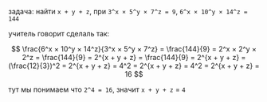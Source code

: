 задача: найти `x + y + z`, при `3^x × 5^y × 7^z = 9`, `6^x × 10^y × 14^z = 144`

учитель говорит сделаль так:

$$
\frac{6^x × 10^y × 14^z}{3^x × 5^y × 7^z} = \frac{144}{9}
= 2^x × 2^y × 2^z = \frac{144}{9}
= 2^{x + y + z} = \frac{144}{9}
= 2^{x + y + z} = (\frac{12}{3})^2
= 2^{x + y + z} = 4^2
= 2^{x + y + z} = 4^2
= 2^{x + y + z} = 16
$$

тут мы понимаем что `2^4 = 16`, значит `x + y + z` = `4`
